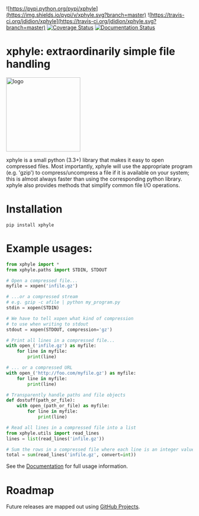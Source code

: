 ![https://pypi.python.org/pypi/xphyle](https://img.shields.io/pypi/v/xphyle.svg?branch=master)
![https://travis-ci.org/jdidion/xphyle](https://travis-ci.org/jdidion/xphyle.svg?branch=master)
[![Coverage Status](https://coveralls.io/repos/github/jdidion/xphyle/badge.svg?branch=master)](https://coveralls.io/github/jdidion/xphyle?branch=master)
[![Documentation Status](https://readthedocs.org/projects/xphyle/badge/?version=latest)](http://xphyle.readthedocs.io/en/latest/?badge=latest)

# xphyle: extraordinarily simple file handling

<img src="https://github.com/jdidion/xphyle/blob/master/docs/logo.png?raw=true"
     alt="logo" width="200" height="200">

xphyle is a small python (3.3+) library that makes it easy to open compressed
files. Most importantly, xphyle will use the appropriate program (e.g. 'gzip') to compress/uncompress a file if it is available on your system; this is almost always faster than using the corresponding python library. xphyle also provides methods that simplify common file I/O operations.

# Installation

```
pip install xphyle
```

# Example usages:

```python
from xphyle import *
from xphyle.paths import STDIN, STDOUT

# Open a compressed file...
myfile = xopen('infile.gz')

# ...or a compressed stream
# e.g. gzip -c afile | python my_program.py
stdin = xopen(STDIN)

# We have to tell xopen what kind of compression
# to use when writing to stdout
stdout = xopen(STDOUT, compression='gz')

# Print all lines in a compressed file...
with open_('infile.gz') as myfile:
    for line in myfile:
        print(line)

# ... or a compressed URL
with open_('http://foo.com/myfile.gz') as myfile:
    for line in myfile:
        print(line)

# Transparently handle paths and file objects
def dostuff(path_or_file):
    with open_(path_or_file) as myfile:
        for line in myfile:
            print(line)

# Read all lines in a compressed file into a list
from xphyle.utils import read_lines
lines = list(read_lines('infile.gz'))

# Sum the rows in a compressed file where each line is an integer value
total = sum(read_lines('infile.gz', convert=int))
```

See the [Documentation](http://xphyle.readthedocs.io/en/latest/?badge=latest) for full usage information.

# Roadmap

Future releases are mapped out using [GitHub Projects](https://github.com/jdidion/xphyle/projects).
